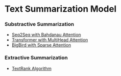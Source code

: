 # Text Summarization Model
### Substractive Summarization
* [Seq2Seq with Bahdanau Attention
](https://github.com/jyshin0926/Text-Summarization/blob/master/seq2seq_summarization_bdnau.ipynb)
* [Transformer with MultiHead Attention](https://github.com/jyshin0926/Text-Summarization/blob/master/Transformers_summarization.ipynb)
* [BigBird with Sparse Attention](https://github.com/jyshin0926/Text-Summarization/blob/master/seq2seq_summarization_bdnau.ipynb)

### Extractive Summarization
* [TextRank Algorithm](https://github.com/jyshin0926/Text-Summarization/blob/master/TextRank_kor.ipynb)
